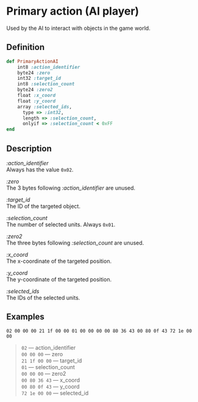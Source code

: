 # Primary action (AI player)

Used by the AI to interact with objects in the game world.

## Definition

```ruby
def PrimaryActionAI
    int8 :action_identifier
    byte24 :zero
    int32 :target_id
    int8 :selection_count
    byte24 :zero2
    float :x_coord
    float :y_coord
    array :selected_ids,
      type => :int32,
      length => :selection_count,
      onlyif => :selection_count < 0xFF
end
```

## Description

*:action_identifier*  
Always has the value `0x02`.

*:zero*  
The 3 bytes following *:action_identifier* are unused.

*:target_id*  
The ID of the targeted object.

*:selection_count*  
The number of selected units. Always `0x01`.

*:zero2*  
The three bytes following *:selection_count* are unused.

*:x_coord*  
The x-coordinate of the targeted position.

*:y_coord*  
The y-coordinate of the targeted position.

*:selected_ids*  
The IDs of the selected units.

## Examples

`02 00 00 00 21 1f 00 00 01 00 00 00 00 80 36 43 00 80 0f 43 72 1e 00 00`

>`02` &mdash; action_identifier  
>`00 00 00` &mdash; zero  
>`21 1f 00 00` &mdash; target_id  
>`01` &mdash; selection_count  
>`00 00 00` &mdash; zero2  
>`00 80 36 43` &mdash; x_coord  
>`00 80 0f 43` &mdash; y_coord  
>`72 1e 00 00` &mdash; selected_id
